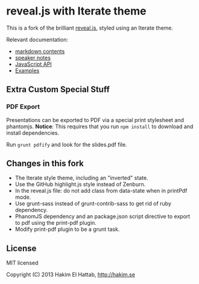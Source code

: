 # reveal.js with Iterate theme 

This is a fork of the brilliant
[reveal.js](https://github.com/hakimel/reveal.js), styled using an Iterate
theme.

Relevant documentation:

* [markdown contents](https://github.com/hakimel/reveal.js#markdown)
* [speaker notes](https://github.com/hakimel/reveal.js#speaker-notes)
* [JavaScript API](https://github.com/hakimel/reveal.js#api)
* [Examples](https://github.com/hakimel/reveal.js/wiki/Example-Presentations)

## Extra Custom Special Stuff

### PDF Export

Presentations can be exported to PDF via a special print stylesheet and
phantomjs.
**Notice**: This requires that you run `npm install` to download and install
dependencies.

Run `grunt pdfify` and look for the slides.pdf file.


## Changes in this fork

- The Iterate style theme, including an "inverted" state.
- Use the GitHub highlight.js style instead of Zenburn.
- In the reveal.js file: do not add class from data-state when in printPdf
  mode.
- Use grunt-sass instead of grunt-contrib-sass to get rid of ruby dependency.
- PhanomJS dependency and an package.json script directive to export to pdf
  using the print-pdf plugin.
- Modify print-pdf plugin to be a grunt task.


## License

MIT licensed

Copyright (C) 2013 Hakim El Hattab, http://hakim.se
